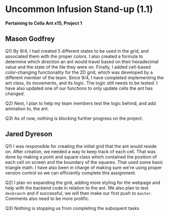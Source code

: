 # Uncommon Infusion Stand-up (1.1)

**Pertaining to Cella Ant x15, Project 1**

## Mason Godfrey

Q1) 
    By 9/4, I had created 5 different states to be used in the grid, and associated them with the proper colors. I also created a formula to determine which direction an ant would travel based on their hexadecimal value and the state of the tile they were on. Finally, I added cell-based color-changing functionality for the 2D grid, which was developed by a different member of the team.
    Since 9/4, I have completed implementing the ant class, its movements, and its logic. The logic still needs to be tested. I have also updated one of our functions to only update cells the ant has changed.

Q2) 
    Next, I plan to help my team members test the logic behind, and add animation to, the ant.

Q3) 
    As of now, nothing is blocking further progress on the project.

## Jared Dyreson

Q1)
    I was responsible for creating the initial grid that the ant would reside on. After creation, we needed a way to keep track of each cell. That was done by making a point and square class which contained the position of each cell on screen and the boundary of the squares. That used some basic triangle math. I have also been in charge of making sure we're using proper version control so we can efficiently complete this assignment.

Q2)
    I plan on expanding the grid, adding more styling for the webpage and help with the backend code in relation to the ant. We also plan to test `devbranch` and if successful, we will then make our first push to `master`. Comments also need to be more prolific.

Q3)
    Nothing is stopping us from completing the subsquent tasks
